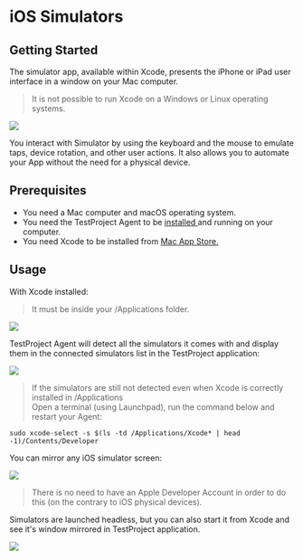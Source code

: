 # iOS Simulators

## Getting Started

The simulator app, available within Xcode, presents the iPhone or iPad user interface in a window on your Mac computer.&#x20;

> It is not possible to run Xcode on a Windows or Linux operating systems.

![](../../../.gitbook/assets/simulator\_window.png)

You interact with Simulator by using the keyboard and the mouse to emulate taps, device rotation, and other user actions. It also allows you to automate your App without the need for a physical device.

## Prerequisites

* You need a Mac computer and macOS operating system.
* You need the TestProject Agent to be [installed ](../../../getting-started/installation-and-setup.md)and running on your computer.
* You need Xcode to be installed from [Mac App Store.](https://apps.apple.com/us/app/xcode/id497799835?ls=1\&mt=12)&#x20;

## Usage

With Xcode installed:

> It must be inside your /Applications folder.

![](../../../.gitbook/assets/xcode.png)

TestProject Agent will detect all the simulators it comes with and display them in the connected simulators list in the TestProject application:

![](../../../.gitbook/assets/list.png)

> If the simulators are still not detected even when Xcode is correctly installed in /Applications\
> Open a terminal (using Launchpad), run the command below and restart your Agent:

`sudo xcode-select -s $(ls -td /Applications/Xcode* | head -1)/Contents/Developer`

You can mirror any iOS simulator screen:

![](../../../.gitbook/assets/list\_\_\_mirroring.png)

> There is no need to have an Apple Developer Account in order to do this (on the contrary to iOS physical devices).

Simulators are launched headless, but you can also start it from Xcode and see it's window mirrored in TestProject application.

![](../../../.gitbook/assets/side\_by\_side.png)



